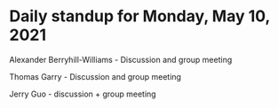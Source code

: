 # Daily standup for Monday, May 10, 2021

Alexander Berryhill-Williams - Discussion and group meeting

Thomas Garry - Discussion and group meeting

Jerry Guo - discussion + group meeting
